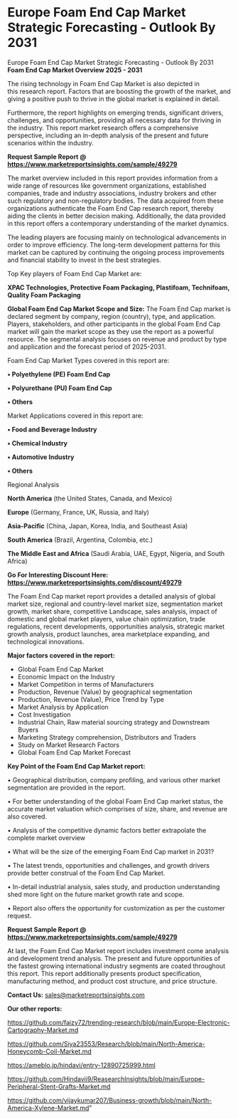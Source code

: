 # Europe Foam End Cap Market Strategic Forecasting - Outlook By 2031
 Europe Foam End Cap Market Strategic Forecasting - Outlook By 2031
<Strong> Foam End Cap Market Overview 2025 - 2031</strong>

The rising technology in Foam End Cap Market is also depicted in this research report. Factors that are boosting the growth of the market, and giving a positive push to thrive in the global market is explained in detail.

Furthermore, the report highlights on emerging trends, significant drivers, challenges, and opportunities, providing all necessary data for thriving in the industry. This report market research offers a comprehensive perspective, including an in-depth analysis of the present and future scenarios within the industry.

<strong>Request Sample Report @ <a href=https://www.marketreportsinsights.com/sample/49279>https://www.marketreportsinsights.com/sample/49279</a></strong>

The market overview included in this report provides information from a wide range of resources like government organizations, established companies, trade and industry associations, industry brokers and other such regulatory and non-regulatory bodies. The data acquired from these organizations authenticate the Foam End Cap research report, thereby aiding the clients in better decision making. Additionally, the data provided in this report offers a contemporary understanding of the market dynamics.

The leading players are focusing mainly on technological advancements in order to improve efficiency. The long-term development patterns for this market can be captured by continuing the ongoing process improvements and financial stability to invest in the best strategies.

Top Key players of Foam End Cap Market are:

<strong>XPAC Technologies, Protective Foam Packaging, Plastifoam, Technifoam, Quality Foam Packaging</strong>

<strong><b>Global Foam End Cap Market Scope and Size:</b></strong>
The Foam End Cap market is declared segment by company, region (country), type, and application. Players, stakeholders, and other participants in the global Foam End Cap market will gain the market scope as they use the report as a powerful resource. The segmental analysis focuses on revenue and product by type and application and the forecast period of 2025-2031.

Foam End Cap Market Types covered in this report are:

<strong>•  Polyethylene (PE) Foam End Cap

•  Polyurethane (PU) Foam End Cap

•  Others</strong>

Market Applications covered in this report are:

<strong>•  Food and Beverage Industry

•  Chemical Industry

•  Automotive Industry

•  Others</strong> 

Regional Analysis

<strong>North America</strong> (the United States, Canada, and Mexico)

<strong>Europe</strong> (Germany, France, UK, Russia, and Italy)

<strong>Asia-Pacific</strong> (China, Japan, Korea, India, and Southeast Asia)

<strong>South America</strong> (Brazil, Argentina, Colombia, etc.)

<strong>The Middle East and Africa</strong> (Saudi Arabia, UAE, Egypt, Nigeria, and South Africa)

<strong>Go For Interesting Discount Here: <a href=https://www.marketreportsinsights.com/discount/49279>https://www.marketreportsinsights.com/discount/49279</a></strong>

The Foam End Cap market report provides a detailed analysis of global market size, regional and country-level market size, segmentation market growth, market share, competitive Landscape, sales analysis, impact of domestic and global market players, value chain optimization, trade regulations, recent developments, opportunities analysis, strategic market growth analysis, product launches, area marketplace expanding, and technological innovations.

<strong><b>Major factors covered in the report:</b></strong>
<ul>
  <li>Global Foam End Cap Market </li>
  <li>Economic Impact on the Industry</li>
  <li>Market Competition in terms of Manufacturers</li>
  <li>Production, Revenue (Value) by geographical segmentation</li>
  <li>Production, Revenue (Value), Price Trend by Type</li>
  <li>Market Analysis by Application</li>
  <li>Cost Investigation</li>
  <li>Industrial Chain, Raw material sourcing strategy and Downstream Buyers</li>
  <li>Marketing Strategy comprehension, Distributors and Traders</li>
  <li>Study on Market Research Factors</li>
  <li>Global Foam End Cap Market Forecast</li>
</ul>

<strong><b>Key Point of the Foam End Cap Market report:</b></strong>

• Geographical distribution, company profiling, and various other market segmentation are provided in the report.

• For better understanding of the global Foam End Cap market status, the accurate market valuation which comprises of size, share, and revenue are also covered.

• Analysis of the competitive dynamic factors better extrapolate the complete market overview

• What will be the size of the emerging Foam End Cap market in 2031?

• The latest trends, opportunities and challenges, and growth drivers provide better construal of the Foam End Cap Market.

• In-detail industrial analysis, sales study, and production understanding shed more light on the future market growth rate and scope.

• Report also offers the opportunity for customization as per the customer request.

<strong>Request Sample Report @ <a href=https://www.marketreportsinsights.com/sample/49279>https://www.marketreportsinsights.com/sample/49279</a></strong>

At last, the Foam End Cap Market report includes investment come analysis and development trend analysis. The present and future opportunities of the fastest growing international industry segments are coated throughout this report. This report additionally presents product specification, manufacturing method, and product cost structure, and price structure.

<strong>Contact Us:</strong>
sales@marketreportsinsights.com

<strong>Our other reports:</strong>

<a href=https://github.com/faizy72/trending-research/blob/main/Europe-Electronic-Cartography-Market.md>https://github.com/faizy72/trending-research/blob/main/Europe-Electronic-Cartography-Market.md</a>

<a href=https://github.com/Siya23553/Research/blob/main/North-America-Honeycomb-Coil-Market.md>https://github.com/Siya23553/Research/blob/main/North-America-Honeycomb-Coil-Market.md</a>

<a href=https://ameblo.jp/hindavi/entry-12890725999.html>https://ameblo.jp/hindavi/entry-12890725999.html</a>

<a href=https://github.com/Hindavii9/ReasearchInsights/blob/main/Europe-Peripheral-Stent-Grafts-Market.md>https://github.com/Hindavii9/ReasearchInsights/blob/main/Europe-Peripheral-Stent-Grafts-Market.md</a>

<a href=https://github.com/vijaykumar207/Business-growth/blob/main/North-America-Xylene-Market.md>https://github.com/vijaykumar207/Business-growth/blob/main/North-America-Xylene-Market.md</a>"
